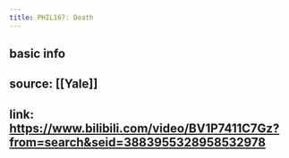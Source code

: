 ```yaml
---
title: PHIL167: Death
---
```


## basic info
## source: [[Yale]]
## link: https://www.bilibili.com/video/BV1P7411C7Gz?from=search&seid=3883955328958532978
##
